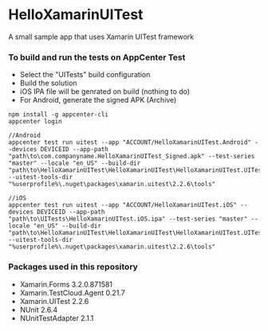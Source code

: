 # HelloXamarinUITest
A small sample app that uses Xamarin UITest framework

### To build and run the tests on AppCenter Test

- Select the "UITests" build configuration
- Build the solution
- iOS IPA file will be genrated on build (nothing to do)
- For Android, generate the signed APK (Archive)

```
npm install -g appcenter-cli
appcenter login

//Android
appcenter test run uitest --app "ACCOUNT/HelloXamarinUITest.Android" --devices DEVICEID --app-path "path\to\com.companyname.HelloXamarinUITest_Signed.apk" --test-series "master" --locale "en_US" --build-dir "path\to\HelloXamarinUITest\HelloXamarinUITest\HelloXamarinUITest.UITest\bin\UITests" --uitest-tools-dir "%userprofile%\.nuget\packages\xamarin.uitest\2.2.6\tools"

//iOS
appcenter test run uitest --app "ACCOUNT/HelloXamarinUITest.iOS" --devices DEVICEID --app-path "path\to\UITests\HelloXamarinUITest.iOS.ipa" --test-series "master" --locale "en_US" --build-dir "path\to\HelloXamarinUITest\HelloXamarinUITest\HelloXamarinUITest.UITest\bin\UITests" --uitest-tools-dir "%userprofile%\.nuget\packages\xamarin.uitest\2.2.6\tools"
```

### Packages used in this repository
- Xamarin.Forms 3.2.0.871581
- Xamarin.TestCloud.Agent 0.21.7
- Xamarin.UITest 2.2.6
- NUnit 2.6.4
- NUnitTestAdapter 2.1.1
